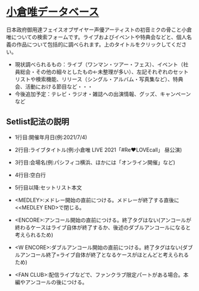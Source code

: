 # [小倉唯データベース](https://tokiyui.github.io/YuiData/)
日本政府御用達フェイスオブザイヤー声優アーティストの初音ミクの骨こと小倉唯についての検索フォームです。ライブおよびイベントや特典会などと、個人名義の作品について包括的に調べられます。上のタイトルをクリックしてください。

* 現状調べられるもの：ライブ（ワンマン・ツアー・フェス）、イベント（社員総会・その他の細々としたもの←未整理が多い）、左記それぞれのセットリストや検索機能、リリース（シングル・アルバム・写真集など）、特典会、活動における節目など・・・
* 今後追加予定：テレビ・ラジオ・雑誌への出演情報、グッズ、キャンペーンなど

## Setlist記法の説明
* 1行目:開催年月日(例:2021/7/4)
* 2行目:ライブタイトル(例:小倉唯 LIVE 2021「#Re♥LOVEcall」 昼公演)
* 3行目:会場名(例:パシフィコ横浜、ほかには「オンライン開催」など)
* 4行目:空白行
* 5行目以降:セットリスト本文

* &lt;MEDLEY&gt;:メドレー開始の直前につける。メドレーが終了する直後に&lt;<MEDLEY END&gt;で閉じる。
* &lt;ENCORE&gt;:アンコール開始の直前につける。終了タグはない(アンコールが終わるケースはライブ自体が終了するか、後述のダブルアンコールになると考えられるため)
* &lt;W ENCORE&gt;:ダブルアンコール開始の直前につける。終了タグはない(ダブルアンコール終了=ライブ自体が終了となるケースがほとんどと考えられるため)
* &lt;FAN CLUB&gt;:配信ライブなどで、ファンクラブ限定パートがある場合。本編やアンコールの後につける。
